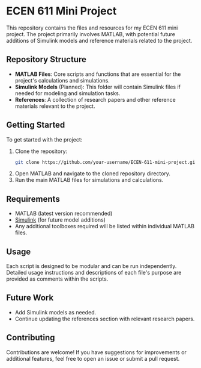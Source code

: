 # ECEN 611 Mini Project

This repository contains the files and resources for my ECEN 611 mini project. The project primarily involves MATLAB, with potential future additions of Simulink models and reference materials related to the project.

## Repository Structure

- **MATLAB Files**: Core scripts and functions that are essential for the project's calculations and simulations.
- **Simulink Models** (Planned): This folder will contain Simulink files if needed for modeling and simulation tasks.
- **References**: A collection of research papers and other reference materials relevant to the project.

## Getting Started

To get started with the project:
1. Clone the repository:
   ```bash
   git clone https://github.com/your-username/ECEN-611-mini-project.git
   ```
2. Open MATLAB and navigate to the cloned repository directory.
3. Run the main MATLAB files for simulations and calculations.

## Requirements

- MATLAB (latest version recommended)
- [Simulink](https://www.mathworks.com/products/simulink.html) (for future model additions)
- Any additional toolboxes required will be listed within individual MATLAB files.

## Usage

Each script is designed to be modular and can be run independently. Detailed usage instructions and descriptions of each file's purpose are provided as comments within the scripts.

## Future Work

- Add Simulink models as needed.
- Continue updating the references section with relevant research papers.

## Contributing

Contributions are welcome! If you have suggestions for improvements or additional features, feel free to open an issue or submit a pull request.
